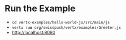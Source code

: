 # Run the Example 
* `cd vertx-examples/hello-world-js/src/main/js`
* `vertx run org/swisspush/vertx/examples/Greeter.js`
* <http://localhost:8080>
